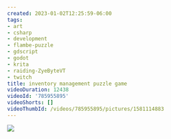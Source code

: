 ```yaml
---
created: 2023-01-02T12:25:59-06:00
tags:
- art
- csharp
- development
- flambe-puzzle
- gdscript
- godot
- krita
- raiding-ZyeByteVT
- twitch
title: inventory management puzzle game
videoDuration: 12438
videoId: '785955895'
videoShorts: []
videoThumbId: /videos/785955895/pictures/1581114883
---
```


![](20230102182559.jpg)
